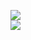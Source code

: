 [![](https://img.shields.io/badge/Made%20With-Github%20Spray-lightgrey.svg?style=for-the-badge&logo=github)](https://github.com/Annihil/github-spray#17228)  
[![](https://i.imgur.com/2DrTn0Z.gif)](https://github.com/Annihil/github-spray)